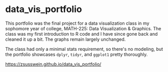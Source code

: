 # data_vis_portfolio


This portfolio was the final project for a data visualization class in my sophomore year of college, MATH-225: Data Visualization &amp; Graphics. The class was my first introduction to R code and I have since gone back and cleaned it up a bit. The graphs remain largely unchanged.

The class had only a minimal stats requirement, so there's no modeling, but the portfolio showcases `dplyr`, `tidyr`, and `ggplot1` pretty thoroughly.

https://zsusswein.github.io/data_vis_portfolio/
